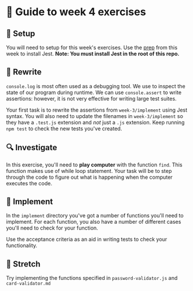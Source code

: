 # 🧭 Guide to week 4 exercises

## 🧰 Setup

You will need to setup for this week's exercises. Use the [prep](https://curriculum.codeyourfuture.io/js1/sprints/4/prep/) from this week to
install Jest. **Note: You must install Jest in the root of this repo.**

## 🔧 Rewrite

`console.log` is most often used as a debugging tool. We use to inspect the state of our program during runtime.
We can use `console.assert` to write assertions: however, it is not very effective for writing large test suites.

Your first task is to rewrite the assertions from `week-3/implement` using Jest syntax.
You will also need to update the filenames in `week-3/implement` so they have a `.test.js` extension and _not_ just a `.js` extension.
Keep running `npm test` to check the new tests you've created.

## 🔍 Investigate

In this exercise, you'll need to **play computer** with the function `find`. This function makes use of while loop statement. Your task will be to step through the code to figure out what is happening when the computer executes the code.

## 🔧 Implement

In the `implement` directory you've got a number of functions you'll need to implement.
For each function, you also have a number of different cases you'll need to check for your function.

Use the acceptance criteria as an aid in writing tests to check your functionality.

## 💪 Stretch

Try implementing the functions specified in `password-validator.js` and `card-validator.md`
